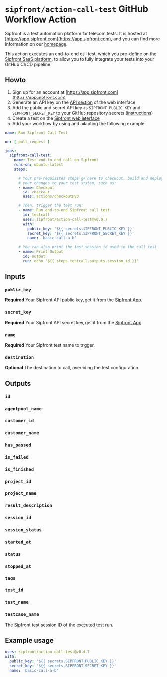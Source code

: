 # `sipfront/action-call-test` GitHub Workflow Action

Sipfront is a test automation platform for telecom tests.
It is hosted at [https://app.sipfront.com](https://app.sipfront.com),
and you can find more information on our [homepage](https://sipfront.com).

This action executes an end-to-end call test, which you pre-define on the
[Sipfront SaaS platform](https://app.sipfront.com), to allow you to
fully integrate your tests into your GitHub CI/CD pipeline.

## Howto

1. Sign up for an account at [https://app.sipfront.com](https://app.sipfront.com)
1. Generate an API key on the
   [API section](https://app.sipfront.com/subscription/apikey) of the
   web interface
1. Add the public and secret API key as `SIPFRONT_PUBLIC_KEY` and
   `SIPFRONT_SECRET_KEY` to your GitHub repository secrets
   ([instructions](https://docs.github.com/en/actions/security-guides/using-secrets-in-github-actions#creating-secrets-for-a-repository))
1. Create a test on the [Sipfront web interface](https://app.sipfront.com/)
1. Add your workflow by using and adapting the following example:

```yaml
name: Run Sipfront Call Test

on: [ pull_request ]

jobs:
  sipfront-call-test:
    name: Test end-to-end call on Sipfront
    runs-on: ubuntu-latest
    steps:

      # Your pre-requisites steps go here to checkout, build and deploy
      # your changes to your test system, such as:
      - name: Checkout
        id: checkout
        uses: actions/checkout@v3

      # Then, trigger the test run:
      - name: Run end-to-end Sipfront call test
        id: testcall
        uses: sipfront/action-call-test@v0.0.7
        with:
          public_key: '${{ secrets.SIPFRONT_PUBLIC_KEY }}'
          secret_key: '${{ secrets.SIPFRONT_SECRET_KEY }}'
          name: 'basic-call-a-b'

      # You can also print the test session id used in the call test
      - name: Print Output
        id: output
        run: echo "${{ steps.testcall.outputs.session_id }}"
```

## Inputs

### `public_key`

**Required** Your Sipfront API public key, get it from the
[Sipfront App](https://app.sipfront.com/subscription/apikey).

### `secret_key`

**Required** Your Sipfront API secret key, get it from the
[Sipfront App](https://app.sipfront.com/subscription/apikey).

### `name`

**Required** Your Sipfront test name to trigger.

### `destination`

**Optional** The destination to call, overriding the test configuration.

## Outputs

### `id`
### `agentpool_name`
### `customer_id`
### `customer_name`
### `has_passed`
### `is_failed`
### `is_finished`
### `project_id`
### `project_name`
### `result_description`
### `session_id`
### `session_status`
### `started_at`
### `status`
### `stopped_at`
### `tags`
### `test_id`
### `test_name`
### `testcase_name`


The Sipfront test session ID of the executed test run.

## Example usage

```yaml
uses: sipfront/action-call-test@v0.0.7
with:
  public_key: '${{ secrets.SIPFRONT_PUBLIC_KEY }}'
  secret_key: '${{ secrets.SIPFRONT_SECRET_KEY }}'
  name: 'basic-call-a-b'
```
